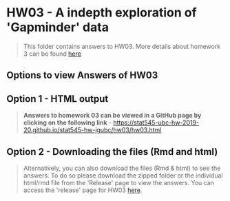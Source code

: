 # HW03 - A indepth exploration of 'Gapminder' data

>
>This folder contains answers to HW03.
>More details about homework 3 can be found [here](https://stat545.stat.ubc.ca/evaluation/hw03/hw03/)
>

## Options to view Answers of HW03

## Option 1 - HTML output

> **Answers to homework 03 can be viewed in a GitHub page by clicking on the following link** - https://stat545-ubc-hw-2019-20.github.io/stat545-hw-jgubc/hw03/hw03.html
>

## Option 2 - Downloading the files (Rmd and html)

> Alternatively, you can also download the files (Rmd & html) to see the answers. To do so please download the zipped folder or the individual html/rmd file from the 'Release' page to view the answers. You can access the 'release' page for HW03 [here](https://github.com/STAT545-UBC-hw-2019-20/stat545-hw-jgubc/releases/tag/HW03.01).
>

